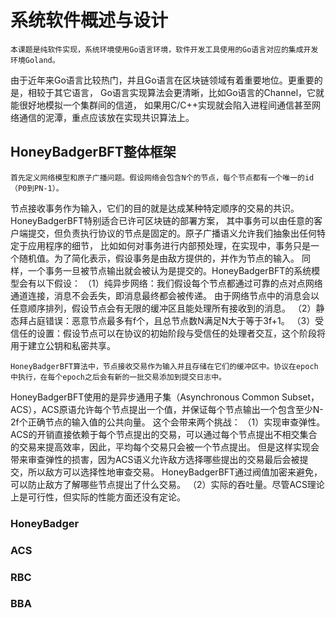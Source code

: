 # 系统软件概述与设计
    本课题是纯软件实现，系统环境使用Go语言环境，软件开发工具使用的Go语言对应的集成开发环境Goland。
由于近年来Go语言比较热门，并且Go语言在区块链领域有着重要地位。更重要的是，相较于其它语言，
Go语言实现算法会更清晰，比如Go语言的Channel，它就能很好地模拟一个集群间的信道，
如果用C/C++实现就会陷入进程间通信甚至网络通信的泥潭，重点应该放在实现共识算法上。
    
## HoneyBadgerBFT整体框架
    首先定义网络模型和原子广播问题。假设网络会包含N个的节点，每个节点都有一个唯一的id（P0到PN-1）。
节点接收事务作为输入，它们的目的就是达成某种特定顺序的交易的共识。HoneyBadgerBFT特别适合已许可区块链的部署方案，
其中事务可以由任意的客户端提交，但负责执行协议的节点是固定的。原子广播语义允许我们抽象出任何特定于应用程序的细节，
比如如何对事务进行内部预处理，在实现中，事务只是一个随机值。为了简化表示，假设事务是由敌方提供的，并作为节点的输入。
同样，一个事务一旦被节点输出就会被认为是提交的。HoneyBadgerBFT的系统模型会有以下假设：
（1）纯异步网络：我们假设每个节点都通过可靠的点对点网络通道连接，消息不会丢失，即消息最终都会被传递。
由于网络节点中的消息会以任意顺序排列，假设节点会有无限的缓冲区且能处理所有接收到的消息。
（2）静态拜占庭错误：恶意节点最多有f个，且总节点数N满足N大于等于3f+1。
（3）受信任的设置：假设节点可以在协议的初始阶段与受信任的处理者交互，这个阶段将用于建立公钥和私密共享。
    
    HoneyBadgerBFT算法中，节点接收交易作为输入并且存储在它们的缓冲区中。协议在epoch中执行，在每个epoch之后会有新的一批交易添加到提交日志中。
HoneyBadgerBFT使用的是异步通用子集（Asynchronous Common Subset，ACS），ACS原语允许每个节点提出一个值，并保证每个节点输出一个包含至少N-2f个正确节点的输入值的公共向量。
这个会带来两个挑战：
（1）实现审查弹性。ACS的开销直接依赖于每个节点提出的交易，可以通过每个节点提出不相交集合的交易来提高效率，因此，平均每个交易只会被一个节点提出。
但是这样实现会带来审查弹性的损害，因为ACS语义允许敌方选择哪些提出的交易最后会被提交，所以敌方可以选择性地审查交易。
HoneyBadgerBFT通过阀值加密来避免，可以防止敌方了解哪些节点提出了什么交易。
（2）实际的吞吐量。尽管ACS理论上是可行性，但实际的性能方面还没有定论。

### HoneyBadger

### ACS

### RBC

### BBA